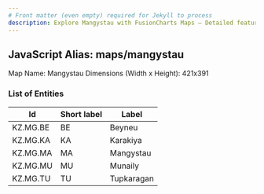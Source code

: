 ```yaml
---
# Front matter (even empty) required for Jekyll to process
description: Explore Mangystau with FusionCharts Maps – Detailed features for seamless integration. Try now & enhance your data visualization today! 
---
```


## JavaScript Alias: maps/mangystau

Map Name: Mangystau
Dimensions (Width x Height): 421x391





### List of Entities

 Id | Short label | Label
---|---|---
KZ.MG.BE|BE|Beyneu
KZ.MG.KA|KA|Karakiya
KZ.MG.MA|MA|Mangystau
KZ.MG.MU|MU|Munaily
KZ.MG.TU|TU|Tupkaragan